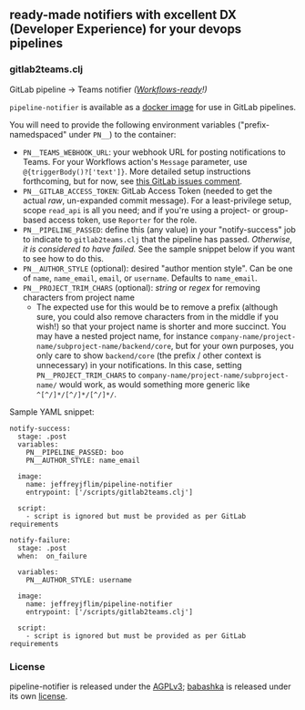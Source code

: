 ## ready-made notifiers with excellent DX (Developer Experience) for your devops pipelines

### gitlab2teams.clj

GitLab pipeline -> Teams notifier _([Workflows-ready](https://aka.ms/O365ConnectorDeprecation)!)_

`pipeline-notifier` is available as a [docker image](https://hub.docker.com/r/jeffreyjflim/pipeline-notifier) for use in GitLab pipelines.

You will need to provide the following environment variables ("prefix-namedspaced" under `PN__`) to the container:
- `PN__TEAMS_WEBHOOK_URL`: your webhook URL for posting notifications to Teams. For your Workflows action's `Message` parameter, use `@{triggerBody()?['text']}`. More detailed setup instructions forthcoming, but for now, see [this GitLab issues comment](https://gitlab.com/gitlab-org/gitlab/-/issues/471344#note_2022899536).
- `PN__GITLAB_ACCESS_TOKEN`: GitLab Access Token (needed to get the actual _raw_, un-expanded commit message). For a least-privilege setup, scope `read_api` is all you need; and if you're using a project- or group-based access token, use `Reporter` for the role.
- `PN__PIPELINE_PASSED`: define this (any value) in your "notify-success" job to indicate to `gitlab2teams.clj` that the pipeline has passed. _Otherwise, it is considered to have failed._ See the sample snippet below if you want to see how to do this.
- `PN__AUTHOR_STYLE` (optional): desired "author mention style". Can be one of `name`, `name_email`, `email`, or `username`. Defaults to `name_email`.
- `PN__PROJECT_TRIM_CHARS` (optional): *string* or *regex* for removing characters from project name
  - The expected use for this would be to remove a prefix (although sure, you could also remove characters from in the middle if you wish!) so that your project name is shorter and more succinct.
    You may have a nested project name, for instance `company-name/project-name/subproject-name/backend/core`, but for your own purposes, you only care to show `backend/core` (the prefix / other context is unnecessary) in your notifications. In this case, setting `PN__PROJECT_TRIM_CHARS` to `company-name/project-name/subproject-name/` would work, as would something more generic like `^[^/]*/[^/]*/[^/]*/`.

Sample YAML snippet:
```
notify-success:
  stage: .post
  variables:
    PN__PIPELINE_PASSED: boo
    PN__AUTHOR_STYLE: name_email

  image:
    name: jeffreyjflim/pipeline-notifier
    entrypoint: ['/scripts/gitlab2teams.clj']

  script:
    - script is ignored but must be provided as per GitLab requirements

notify-failure:
  stage: .post
  when:  on_failure

  variables:
    PN__AUTHOR_STYLE: username

  image:
    name: jeffreyjflim/pipeline-notifier
    entrypoint: ['/scripts/gitlab2teams.clj']

  script:
    - script is ignored but must be provided as per GitLab requirements
```

### License

pipeline-notifier is released under the [AGPLv3](https://www.gnu.org/licenses/agpl-3.0.html); [babashka](https://github.com/babashka/babashka) is released under its own [license](https://github.com/babashka/babashka?tab=readme-ov-file#license).
